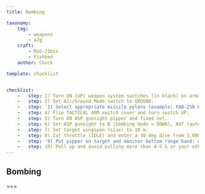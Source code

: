 ```yaml
---
title: Bombing

taxonomy:
    tag:
        - weapons
        - a2g
    craft:
        - MiG-21bis
        - Fishbed
    author: Chuck

template: chucklist


checklist:
    -   step: 1) Turn ON (UP) weapon system switches (in black) on armament panel.
    -   step: 2) Set Air/Ground Mode switch to GROUND.
    -   step: '3) Select appropriate missile pylons (example: FAB-250 bombs on inner left and right pylons, select B pylons 1-2).'
    -   step: 4) Flip TACTICAL ARM switch cover and turn switch UP.
    -   step: 5) Turn ON ASP gunsight pipper and fixed net.
    -   step: 6) Set ASP gunsight to B (bombing mode = DOWN), AUT (automatic = UP) and GYRO (ASP GYRO mode = DOWN).
    -   step: 7) Set target wingspan (size) to 10 m.
    -   step: 8) Cut throttle (IDLE) and enter a 30 deg dive from 3,000 m minimum.
    -   step: '9) Put pipper on target and monitor bottom range band: drop bombs from 1,500 m or higher by holding the WEAPONS RELEASE button. You will have a visual cue when the LAUNCH ALLOWED light is lit up.'
    -   step: 10) Pull up and avoid pulling more than 4-5 G or your other bombs will detach themselves.
---
```


## Bombing

===

